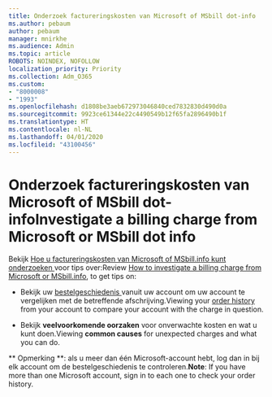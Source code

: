 ```yaml
---
title: Onderzoek factureringskosten van Microsoft of MSbill dot-info
ms.author: pebaum
author: pebaum
manager: mnirkhe
ms.audience: Admin
ms.topic: article
ROBOTS: NOINDEX, NOFOLLOW
localization_priority: Priority
ms.collection: Adm_O365
ms.custom:
- "8000008"
- "1993"
ms.openlocfilehash: d1808be3aeb672973046840ced7832830d490d0a
ms.sourcegitcommit: 9923ce61344e22c4490549b12f65fa2896490b1f
ms.translationtype: HT
ms.contentlocale: nl-NL
ms.lasthandoff: 04/01/2020
ms.locfileid: "43100456"
---
```

# <a name="investigate-a-billing-charge-from-microsoft-or-msbill-dot-info"></a><span data-ttu-id="e004f-102">Onderzoek factureringskosten van Microsoft of MSbill dot-info</span><span class="sxs-lookup"><span data-stu-id="e004f-102">Investigate a billing charge from Microsoft or MSbill dot info</span></span>

<span data-ttu-id="e004f-103">Bekijk [ Hoe u factureringskosten van Microsoft of MSbill.info kunt onderzoeken ](https://support.microsoft.com/help/10623/microsoft-account-investigate-billing-charge) voor tips over:</span><span class="sxs-lookup"><span data-stu-id="e004f-103">Review [How to investigate a billing charge from Microsoft or MSbill.info](https://support.microsoft.com/help/10623/microsoft-account-investigate-billing-charge), to get tips on:</span></span> 

- <span data-ttu-id="e004f-104">Bekijk uw [ bestelgeschiedenis ](https://account.microsoft.com/billing/orders/) vanuit uw account om uw account te vergelijken met de betreffende afschrijving.</span><span class="sxs-lookup"><span data-stu-id="e004f-104">Viewing your [order history](https://account.microsoft.com/billing/orders/) from your account to compare your account with the charge in question.</span></span>

- <span data-ttu-id="e004f-105">Bekijk **veelvoorkomende oorzaken** voor onverwachte kosten en wat u kunt doen.</span><span class="sxs-lookup"><span data-stu-id="e004f-105">Viewing **common causes** for unexpected charges and what you can do.</span></span>

<span data-ttu-id="e004f-106">\*\* Opmerking \*\*: als u meer dan één Microsoft-account hebt, log dan in bij elk account om de bestelgeschiedenis te controleren.</span><span class="sxs-lookup"><span data-stu-id="e004f-106">**Note**: If you have more than one Microsoft account, sign in to each one to check your order history.</span></span>
